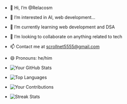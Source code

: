 - 👋 Hi, I’m @Relacosm
- 👀 I’m interested in AI, web development...
- 🌱 I’m currently learning web development and DSA
- 💞️ I’m looking to collaborate on anything related to tech
- 📫 Contact me at scrollnet5555@gmail.com
- 😄 Pronouns: he/him

- ![Your GitHub Stats](https://github-readme-stats.vercel.app/api?username=Relacosm&show_icons=true&hide_title=true&theme=radical)

- ![Top Languages](https://github-readme-stats.vercel.app/api/top-langs/?username=Relacosm&layout=compact&theme=radical)

- ![Your Contributions](https://github-readme-stats.vercel.app/api/wakatime?username=Relacosm&theme=radical)

- ![Streak Stats](https://github-readme-streak-stats.herokuapp.com/?user=Relacosm&theme=radical)

